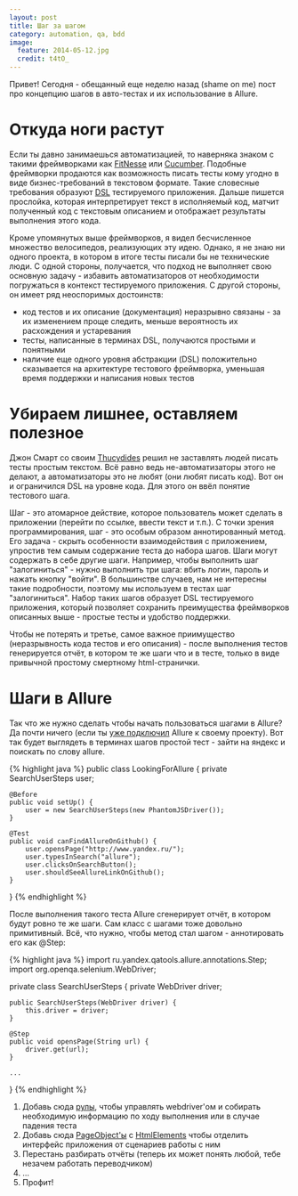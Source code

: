 ```yaml
---
layout: post
title: Шаг за шагом
category: automation, qa, bdd
image: 
  feature: 2014-05-12.jpg
  credit: t4tO_
---
```


Привет! Сегодня - обещанный еще неделю назад (shame on me) пост про концепцию шагов в авто-тестах и их использование в Allure.


Откуда ноги растут
==================

Если ты давно занимаешься автоматизацией, то наверняка знаком с такими фреймворками как [FitNesse](http://fitnesse.org/) или [Cucumber](http://fitnesse.org/). Подобные фреймворки продаются как возможность писать тесты кому угодно в виде бизнес-требований в текстовом формате. Такие словесные требования образуют [DSL](http://ru.wikipedia.org/wiki/Предметно-ориентированный_язык) тестируемого приложения. Дальше пишется прослойка, которая интерпретирует текст в исполняемый код, матчит полученный код с текстовым описанием и отображает результаты выполнения этого кода. 

Кроме упомянутых выше фреймворков, я видел бесчисленное множество велосипедов, реализующих эту идею. Однако, я не знаю ни одного проекта, в котором в итоге тесты писали бы не технические люди.
С одной стороны, получается, что подход не выполняет свою основную задачу - избавить автоматизаторов от необходимости погружаться в контекст тестируемого приложения. С другой стороны, он имеет ряд неоспоримых достоинств:
 
 * код тестов и их описание (документация) неразрывно связаны - за их изменением проще следить, меньше вероятность их расхождения и устаревания
 * тесты, написанные в терминах DSL, получаются простыми и понятными
 * наличие еще одного уровня абстракции (DSL) положительно сказывается на архитектуре тестового фреймворка, уменьшая время поддержки и написания новых тестов

Убираем лишнее, оставляем полезное
==================================

Джон Смарт со своим [Thucydides](http://www.thucydides.info/) решил не заставлять людей писать тесты простым текстом. Всё равно ведь не-автоматизаторы этого не делают, а автоматизаторы это не любят (они любят писать код). Вот он и ограничился DSL на уровне кода. Для этого он ввёл понятие тестового шага.

Шаг - это атомарное действие, которое пользователь может сделать в приложении (перейти по ссылке, ввести текст и т.п.). С точки зрения программирования, шаг - это особым образом аннотированный метод. Его задача - скрыть особенности взаимодействия с приложением, упростив тем самым содержание теста до набора шагов. Шаги могут содержать в себе другие шаги. Например, чтобы выполнить шаг "залогиниться" - нужно выполнить три шага: вбить логин, пароль и нажать кнопку "войти". В большинстве случаев, нам не интересны такие подробности, поэтому мы используем в тестах шаг "залогиниться". Набор таких шагов образует DSL тестируемого приложения, который позволяет сохранить преимущества фреймворков описанных выше - простые тесты и удобство поддержки.

Чтобы не потерять и третье, самое важное приимущество (неразрывность кода тестов и его описания) - после выполнения тестов генерируется отчёт, в котором те же шаги что и в тесте, только в виде привычной простому смертному html-странички.

Шаги в Allure
=============

Так что же нужно сделать чтобы начать пользоваться шагами в Allure? Да почти ничего (если ты [уже подключил](/posts/hello-allure/) Allure к своему проекту). Вот так будет выглядеть в терминах шагов простой тест - зайти на яндекс и поискать по слову allure.

{% highlight java %}
public class LookingForAllure {
	private SearchUserSteps user;
	
	@Before
	public void setUp() {
		user = new SearchUserSteps(new PhantomJSDriver());
	}

	@Test
	public void canFindAllureOnGithub() {
		user.opensPage("http://www.yandex.ru/");
		user.typesInSearch("allure");
		user.clicksOnSearchButton();
		user.shouldSeeAllureLinkOnGithub();
	}
}
{% endhighlight %}

После выполнения такого теста Allure сгенерирует отчёт, в котором будут ровно те же шаги. Сам класс с шагами тоже довольно примитивный. Всё, что нужно, чтобы метод стал шагом - аннотировать его как @Step:

{% highlight java %}
import ru.yandex.qatools.allure.annotations.Step;
import org.openqa.selenium.WebDriver;

private class SearchUserSteps {
  	private WebDriver driver;
    	
   	public SearchUserSteps(WebDriver driver) {
   		this.driver = driver;
   	}
    	
   	@Step
   	public void opensPage(String url) {
   		driver.get(url);
   	}

   	...    	
}
{% endhighlight %}

1. Добавь сюда [рулы](/posts/rules-rules/), чтобы управлять webdriver'ом и собирать необходимую информацию по ходу выполнения или в случае падения теста
2. Добавь сюда [PageObject'ы](https://code.google.com/p/selenium/wiki/PageObjects) с [HtmlElements](https://github.com/yandex-qatools/htmlelements) чтобы отделить интерфейс приложения от сценариев работы с ним
3. Перестань разбирать отчёты (теперь их может понять любой, тебе незачем работать переводчиком)
4. ...
5. Профит!